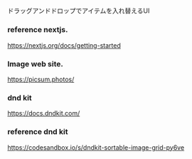 ##
ドラッグアンドドロップでアイテムを入れ替えるUI

### reference nextjs.
https://nextjs.org/docs/getting-started

### Image web site.
https://picsum.photos/

### dnd kit
https://docs.dndkit.com/

### reference dnd kit
https://codesandbox.io/s/dndkit-sortable-image-grid-py6ve



